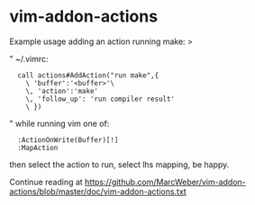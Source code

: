 vim-addon-actions
=================


Example usage adding an action running make: >

" ~/.vimrc:
```vim
  call actions#AddAction("run make",{
    \ 'buffer':'<buffer>'\
    \, 'action':'make'
    \, 'follow_up': 'run compiler result'
    \ })
```

  " while running vim one of:
```vim
  :ActionOnWrite(Buffer)[!]
  :MapAction
```

then select the action to run, select lhs mapping, be happy.

Continue reading at https://github.com/MarcWeber/vim-addon-actions/blob/master/doc/vim-addon-actions.txt

